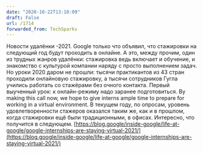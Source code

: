 ```yaml
---
date: "2020-10-22T13:10:09"
draft: False
url: /1714
forwarded_from: TechSparks
---
```


Новости удалёнки -2021. 
Google только что объявил, что стажировки на следующий год будут проходить в онлайне. А это, между прочим, один из трудных жанров удалёнки: стажировка ведь включает и обучение, и знакомство с культурой компании наряду с просто выполнением задач. Но уроки 2020 даром не прошли: тысячи практикантов из 43 стран проходили онлайновую стажировку, а тысячи сотрудников Гугла учились работать со стажёрами без очного контакта. Первый выученный урок: к онлайн-режиму надо заранее подготовиться. 
By making this call now, we hope to give interns ample time to prepare for working in a virtual environment.
В текущем году, по опросам, уровень удовлетворенности стажеров оказался таким же, как и в прошлом, когда стажировки ещё были традиционными, в офисах. Интересно, что получится в следующем.
[https://blog.google/inside-google/life-at-google/google-internships-are-staying-virtual-2021/](https://blog.google/inside-google/life-at-google/google-internships-are-staying-virtual-2021/)
